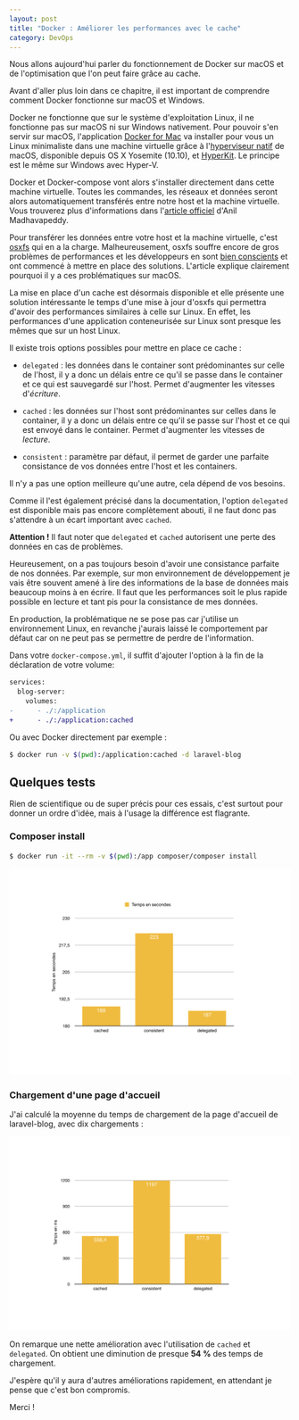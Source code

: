 ```yaml
---
layout: post
title: "Docker : Améliorer les performances avec le cache"
category: DevOps
---
```

Nous allons aujourd'hui parler du fonctionnement de Docker sur macOS et de l'optimisation que l'on peut faire grâce au cache.

Avant d'aller plus loin dans ce chapitre, il est important de comprendre comment Docker fonctionne sur macOS et Windows.

Docker ne fonctionne que sur le système d'exploitation Linux, il ne fonctionne pas sur macOS ni sur Windows nativement. Pour pouvoir s'en servir sur macOS, l'application [Docker for Mac](https://www.docker.com/docker-mac#/features) va installer pour vous un Linux minimaliste dans une machine virtuelle grâce à l'[hyperviseur natif](https://developer.apple.com/documentation/hypervisor) de macOS, disponible depuis OS X Yosemite (10.10), et [HyperKit](https://github.com/moby/hyperkit). Le principe est le même sur Windows avec Hyper-V.

Docker et Docker-compose vont alors s'installer directement dans cette machine virtuelle. Toutes les commandes, les réseaux et données seront alors automatiquement transférés entre notre host et la machine virtuelle. Vous trouverez plus d'informations dans l'[article officiel](https://blog.docker.com/2016/05/docker-unikernels-open-source/) d'Anil Madhavapeddy.

Pour transférer les données entre votre host et la machine virtuelle, c'est [osxfs](https://docs.docker.com/docker-for-mac/osxfs/) qui en a la charge. Malheureusement, osxfs souffre encore de gros problèmes de performances et les développeurs en sont [bien conscients](https://docs.docker.com/docker-for-mac/osxfs/#performance-issues-solutions-and-roadmap) et ont commencé à mettre en place des solutions. L'article explique clairement pourquoi il y a ces problématiques sur macOS.

La mise en place d'un cache est désormais disponible et elle présente une solution intéressante le temps d'une mise à jour d'osxfs qui permettra d'avoir des performances similaires à celle sur Linux. En effet, les performances d'une application conteneurisée sur Linux sont presque les mêmes que sur un host Linux.

Il existe trois options possibles pour mettre en place ce cache :

+ ```delegated``` : les données dans le container sont prédominantes sur celle de l'host, il y a donc un délais entre ce qu'il se passe dans le container et ce qui est sauvegardé sur l'host. Permet d'augmenter les vitesses d'*écriture*.

+ ```cached``` : les données sur l'host sont prédominantes sur celles dans le container, il y a donc un délais entre ce qu'il se passe sur l'host et ce qui est envoyé dans le container. Permet d'augmenter les vitesses de *lecture*.

+ ```consistent``` : paramètre par défaut, il permet de garder une parfaite consistance de vos données entre l'host et les containers.

Il n'y a pas une option meilleure qu'une autre, cela dépend de vos besoins.

Comme il l'est également précisé dans la documentation, l'option ```delegated``` est disponible mais pas encore complètement abouti, il ne faut donc pas s'attendre à un écart important avec ```cached```.

**Attention !** Il faut noter que ```delegated``` et ```cached``` autorisent une perte des données en cas de problèmes.

Heureusement, on a pas toujours besoin d'avoir une consistance parfaite de nos données. Par exemple, sur mon environnement de développement je vais être souvent amené à lire des informations de la base de données mais beaucoup moins à en écrire. Il faut que les performances soit le plus rapide possible en lecture et tant pis pour la consistance de mes données.

En production, la problématique ne se pose pas car j'utilise un environnement Linux, en revanche j'aurais laissé le comportement par défaut car on ne peut pas se permettre de perdre de l'information.

Dans votre ```docker-compose.yml```, il suffit d'ajouter l'option à la fin de la déclaration de votre volume:

```diff
services:
  blog-server:
    volumes:
-      - ./:/application
+      - ./:/application:cached
```

Ou avec Docker directement par exemple :

```bash
$ docker run -v $(pwd):/application:cached -d laravel-blog
```

## Quelques tests

Rien de scientifique ou de super précis pour ces essais, c'est surtout pour donner un ordre d'idée, mais à l'usage la différence est flagrante.

### Composer install

```bash
$ docker run -it --rm -v $(pwd):/app composer/composer install
```

![Benchmark de composer avec le cache Docker](composer-docker-benchmark.png)

### Chargement d'une page d'accueil
J'ai calculé la moyenne du temps de chargement de la page d'accueil de laravel-blog, avec dix chargements :

![Benchmark de laravel-blog avec le cache Docker](laravel-docker-benchmark.png)

On remarque une nette amélioration avec l'utilisation de ```cached``` et ```delegated```. On obtient une diminution de presque **54 %** des temps de chargement.

J'espère qu'il y aura d'autres améliorations rapidement, en attendant je pense que c'est bon compromis.

Merci !
